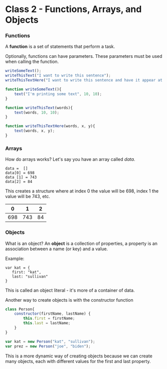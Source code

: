 # Class 2 - Functions, Arrays, and Objects

### Functions

A **function** is a set of statements that perform a task.

Optionally, functions can have parameters. These parameters must be used when calling the function.

```javascript
writeSomeText();
writeThisText("I want to write this sentence");
writeThisTextHere("I want to write this sentence and have it appear at coordinates 100, 65", 100, 65);

function writeSomeText(){
	text("I'm printing some text", 10, 10);
}

function writeThisText(words){
    text(words, 10, 10);
}

function writeThisTextHere(words, x, y){
    text(words, x, y);
}
```



### Arrays

How do arrays works?
Let's say you have an array called *data*.

```
data =  []
data[0] = 698
data [1] = 743
data[2] = 84
```

This creates a structure where at index 0 the value will be 698, index 1 the value will be 743, etc.

| 0    | 1    | 2    |
| ---- | ---- | ---- |
| 698  | 743  | 84   |



### Objects

What is an object?
An **object** is a collection of properties, a property is an association between a name (or key) and a value.

Example:

```
var kat = {
   first: "kat",
   last: "sullivan"
}
```

This is called an object literal - it's more of a container of data.

Another way to create objects is with the constructor function

```javascript
class Person{
    constructor(firstName, lastName) {
        this.first = firstName;
        this.last = lastName;
    }
}

var kat = new Person("kat", "sullivan");
var prez = new Person("joe", "biden");
```

This is a more dynamic way of creating objects because we can create many objects, each with different values for the first and last property.

